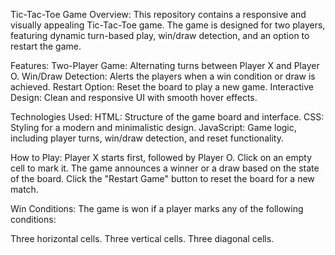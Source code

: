 Tic-Tac-Toe Game
Overview:
This repository contains a responsive and visually appealing Tic-Tac-Toe game. The game is designed for two players, featuring dynamic turn-based play, win/draw detection, and an option to restart the game.

Features:
Two-Player Game: Alternating turns between Player X and Player O.
Win/Draw Detection: Alerts the players when a win condition or draw is achieved.
Restart Option: Reset the board to play a new game.
Interactive Design: Clean and responsive UI with smooth hover effects.

Technologies Used:
HTML: Structure of the game board and interface.
CSS: Styling for a modern and minimalistic design.
JavaScript: Game logic, including player turns, win/draw detection, and reset functionality.

How to Play:
Player X starts first, followed by Player O.
Click on an empty cell to mark it.
The game announces a winner or a draw based on the state of the board.
Click the "Restart Game" button to reset the board for a new match.

Win Conditions:
The game is won if a player marks any of the following conditions:

Three horizontal cells.
Three vertical cells.
Three diagonal cells.
